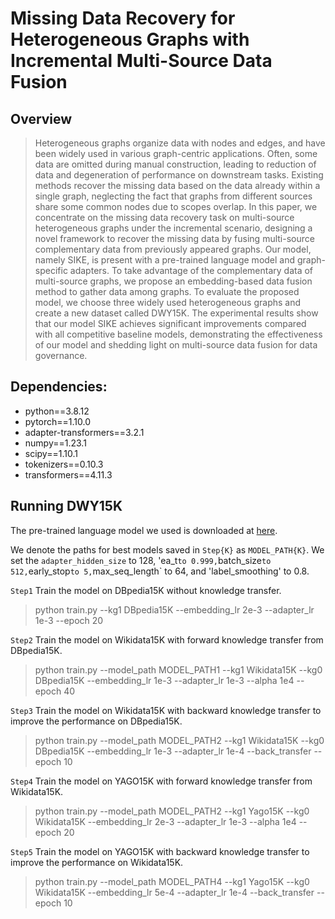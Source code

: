 # Missing Data Recovery for Heterogeneous Graphs with Incremental Multi-Source Data Fusion

## Overview
> Heterogeneous graphs organize data with nodes and edges, and have been widely used in various  graph-centric applications. Often, some data are omitted during manual construction, leading to reduction of data and degeneration of performance on downstream tasks. Existing methods recover the missing data based on the data already within a single graph, neglecting the fact that graphs from different sources share some common nodes due to scopes overlap. In this paper, we concentrate on the missing data recovery task on multi-source heterogeneous graphs under the incremental scenario, designing a novel framework to recover the missing data by fusing multi-source complementary data from previously appeared graphs. Our model, namely SIKE, is present with a pre-trained language model and graph-specific adapters. To take advantage of the complementary data of multi-source graphs, we propose an embedding-based data fusion method to gather data among graphs. To evaluate the proposed model, we choose three widely used heterogeneous graphs and create a new dataset called DWY15K. The experimental results show that our model SIKE achieves significant improvements compared with all competitive baseline models, demonstrating the effectiveness of our model and shedding light on multi-source data fusion for data governance.

## Dependencies:
- python==3.8.12
- pytorch==1.10.0
- adapter-transformers==3.2.1
- numpy==1.23.1
- scipy==1.10.1
- tokenizers==0.10.3
- transformers==4.11.3

## Running DWY15K
The pre-trained language model we used is downloaded at [here](https://huggingface.co/bert-base-cased/tree/main).

We denote the paths for best models saved in `Step{K}` as `MODEL_PATH{K}`.
We set the `adapter_hidden_size` to 128, 'ea_t` to 0.999, `batch_size` to 512, `early_stop` to 5, `max_seq_length` to 64, and 'label_smoothing' to 0.8.

`Step1` Train the model on DBpedia15K without knowledge transfer.
> python train.py --kg1 DBpedia15K --embedding_lr 2e-3 --adapter_lr 1e-3 --epoch 20

`Step2` Train the model on Wikidata15K with forward knowledge transfer from DBpedia15K.
> python train.py --model_path MODEL_PATH1 --kg1 Wikidata15K --kg0 DBpedia15K --embedding_lr 1e-3 --adapter_lr 1e-3 --alpha 1e4 --epoch 40

`Step3` Train the model on Wikidata15K with backward knowledge transfer to improve the performance on DBpedia15K.
> python train.py --model_path MODEL_PATH2 --kg1 Wikidata15K --kg0 DBpedia15K --embedding_lr 1e-3 --adapter_lr 1e-4 --back_transfer --epoch 10

`Step4` Train the model on YAGO15K with forward knowledge transfer from Wikidata15K.
> python train.py --model_path MODEL_PATH2 --kg1 Yago15K --kg0 Wikidata15K --embedding_lr 2e-3 --adapter_lr 1e-3 --alpha 1e4 --epoch 20

`Step5` Train the model on YAGO15K with backward knowledge transfer to improve the performance on Wikidata15K.
> python train.py --model_path MODEL_PATH4 --kg1 Yago15K --kg0 Wikidata15K --embedding_lr 5e-4 --adapter_lr 1e-4 --back_transfer --epoch 10 


